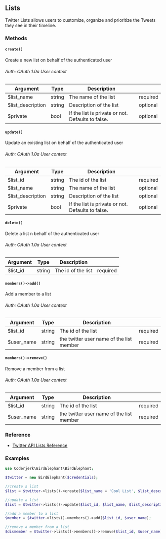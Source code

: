 ## Lists

Twitter Lists allows users to customize, organize and prioritize the Tweets they see in their timeline.

### Methods

#### `create()`
Create a new list on behalf of the authenticated user
###### Auth: OAuth 1.0a User context

 | Argument         | Type   | Description                                             |          |
 |------------------|--------|---------------------------------------------------------|----------|
 | $list_name       | string | The name of the list                                    | required |
 | $list_description| string | Description of the list                                 | optional |
 | $private         | bool   | If the list is private or not. Defaults to false.       | optional |

#### `update()`
Update an existing list on behalf of the authenticated user
###### Auth: OAuth 1.0a User context

 | Argument          | Type   | Description                                       |          |
 |-------------------|--------|---------------------------------------------------|----------|
 | $list_id          | string | The id of the list                                | required |
 | $list_name        | string | The name of the list                              | optional |
 | $list_description | string | Description of the list                           | optional |
 | $private          | bool   | If the list is private or not. Defaults to false. | optional |


#### `delete()`
Delete a list n behalf of the authenticated user
###### Auth: OAuth 1.0a User context

 | Argument          | Type   | Description                                       |          |
 |-------------------|--------|---------------------------------------------------|----------|
 | $list_id          | string | The id of the list                                | required |


#### `members()->add()`
Add a member to a list
###### Auth: OAuth 1.0a User context
 | Argument | Type   | Description        |          |
 |----------|--------|--------------------|----------|
 | $list_id | string | The id of the list | required |
 | $user_name     | string | the twitter user name of the list member           | required|

#### `members()->remove()`
Remove a member from a list
###### Auth: OAuth 1.0a User context
 | Argument   | Type   | Description                               |          |
 |------------|--------|-------------------------------------------|----------|
 | $list_id   | string | The id of the list                        | required |
 | $user_name | string | the twitter user name of the list member | required |

### Reference
- [Twitter API Lists Reference](https://developer.twitter.com/en/docs/twitter-api/lists/manage-lists/api-reference)

### Examples

```php
use Coderjerk\BirdElephant\BirdElephant;

$twitter = new BirdElephant($credentials);

//create a list
$list = $twitter->lists()->create($list_name = 'Cool List', $list_description = 'testing', $private = false);

//update a list
$list = $twitter->lists()->update($list_id, $list_name, $list_description, $private);

//add a member to a list
$member = $twitter->lists()->members()->add($list_id, $user_name);

//remove a member from a list
$dismember = $twitter->lists()->members()->remove($list_id, $user_name);
```

